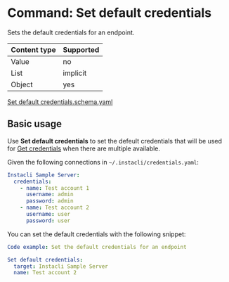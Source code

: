 # Command: Set default credentials

Sets the default credentials for an endpoint.

| Content type | Supported |
|--------------|-----------|
| Value        | no        |
| List         | implicit  |
| Object       | yes       |

[Set default credentials.schema.yaml](schema/Set%20default%20credentials.schema.yaml)

## Basic usage

Use **Set default credentials** to set the defeult credentials that will be used
for [Get credentials](Get%20credentials.spec.md) when there are multiple available.

Given the following connections in `~/.instacli/credentials.yaml`:

```yaml file:credentials.yaml
Instacli Sample Server:
  credentials:
    - name: Test account 1
      username: admin
      password: admin
    - name: Test account 2
      username: user
      password: user
```

You can set the default credentials with the following snippet:

```yaml instacli
Code example: Set the default credentials for an endpoint

Set default credentials:
  target: Instacli Sample Server
  name: Test account 2
```